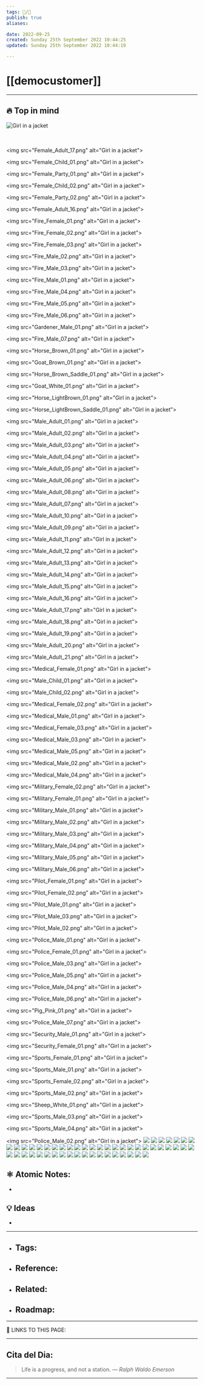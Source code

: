 ```yaml
---
tags: 📝️/🌱️
publish: true
aliases: 

date: 2022-09-25 
created: Sunday 25th September 2022 10:44:25
updated: Sunday 25th September 2022 10:44:19

---
```


# [[democustomer]]

---

## 🔥 Top in mind


<img src="Female_Adult_14.png" alt="Girl in a jacket">
</br>
</br></br>
<img src="Female_Adult_14.png" alt="Girl in a jacket">




<img src="Female_Adult_17.png" alt="Girl in a jacket">

<img src="Female_Child_01.png" alt="Girl in a jacket">

<img src="Female_Party_01.png" alt="Girl in a jacket">

<img src="Female_Child_02.png" alt="Girl in a jacket">

<img src="Female_Party_02.png" alt="Girl in a jacket">

<img src="Female_Adult_16.png" alt="Girl in a jacket">

<img src="Fire_Female_01.png" alt="Girl in a jacket">

<img src="Fire_Female_02.png" alt="Girl in a jacket">

<img src="Fire_Female_03.png" alt="Girl in a jacket">

<img src="Fire_Male_02.png" alt="Girl in a jacket">

<img src="Fire_Male_03.png" alt="Girl in a jacket">

<img src="Fire_Male_01.png" alt="Girl in a jacket">

<img src="Fire_Male_04.png" alt="Girl in a jacket">

<img src="Fire_Male_05.png" alt="Girl in a jacket">

<img src="Fire_Male_06.png" alt="Girl in a jacket">

<img src="Gardener_Male_01.png" alt="Girl in a jacket">

<img src="Fire_Male_07.png" alt="Girl in a jacket">

<img src="Horse_Brown_01.png" alt="Girl in a jacket">

<img src="Goat_Brown_01.png" alt="Girl in a jacket">

<img src="Horse_Brown_Saddle_01.png" alt="Girl in a jacket">

<img src="Goat_White_01.png" alt="Girl in a jacket">

<img src="Horse_LightBrown_01.png" alt="Girl in a jacket">

<img src="Horse_LightBrown_Saddle_01.png" alt="Girl in a jacket">

<img src="Male_Adult_01.png" alt="Girl in a jacket">

<img src="Male_Adult_02.png" alt="Girl in a jacket">

<img src="Male_Adult_03.png" alt="Girl in a jacket">

<img src="Male_Adult_04.png" alt="Girl in a jacket">

<img src="Male_Adult_05.png" alt="Girl in a jacket">

<img src="Male_Adult_06.png" alt="Girl in a jacket">

<img src="Male_Adult_08.png" alt="Girl in a jacket">

<img src="Male_Adult_07.png" alt="Girl in a jacket">

<img src="Male_Adult_10.png" alt="Girl in a jacket">

<img src="Male_Adult_09.png" alt="Girl in a jacket">

<img src="Male_Adult_11.png" alt="Girl in a jacket">

<img src="Male_Adult_12.png" alt="Girl in a jacket">

<img src="Male_Adult_13.png" alt="Girl in a jacket">

<img src="Male_Adult_14.png" alt="Girl in a jacket">

<img src="Male_Adult_15.png" alt="Girl in a jacket">

<img src="Male_Adult_16.png" alt="Girl in a jacket">

<img src="Male_Adult_17.png" alt="Girl in a jacket">

<img src="Male_Adult_18.png" alt="Girl in a jacket">

<img src="Male_Adult_19.png" alt="Girl in a jacket">

<img src="Male_Adult_20.png" alt="Girl in a jacket">

<img src="Male_Adult_21.png" alt="Girl in a jacket">

<img src="Medical_Female_01.png" alt="Girl in a jacket">

<img src="Male_Child_01.png" alt="Girl in a jacket">

<img src="Male_Child_02.png" alt="Girl in a jacket">

<img src="Medical_Female_02.png" alt="Girl in a jacket">

<img src="Medical_Male_01.png" alt="Girl in a jacket">

<img src="Medical_Female_03.png" alt="Girl in a jacket">

<img src="Medical_Male_03.png" alt="Girl in a jacket">

<img src="Medical_Male_05.png" alt="Girl in a jacket">

<img src="Medical_Male_02.png" alt="Girl in a jacket">

<img src="Medical_Male_04.png" alt="Girl in a jacket">

<img src="Military_Female_02.png" alt="Girl in a jacket">

<img src="Military_Female_01.png" alt="Girl in a jacket">

<img src="Military_Male_01.png" alt="Girl in a jacket">

<img src="Military_Male_02.png" alt="Girl in a jacket">

<img src="Military_Male_03.png" alt="Girl in a jacket">

<img src="Military_Male_04.png" alt="Girl in a jacket">

<img src="Military_Male_05.png" alt="Girl in a jacket">

<img src="Military_Male_06.png" alt="Girl in a jacket">

<img src="Pilot_Female_01.png" alt="Girl in a jacket">

<img src="Pilot_Female_02.png" alt="Girl in a jacket">

<img src="Pilot_Male_01.png" alt="Girl in a jacket">

<img src="Pilot_Male_03.png" alt="Girl in a jacket">

<img src="Pilot_Male_02.png" alt="Girl in a jacket">

<img src="Police_Male_01.png" alt="Girl in a jacket">

<img src="Police_Female_01.png" alt="Girl in a jacket">

<img src="Police_Male_03.png" alt="Girl in a jacket">

<img src="Police_Male_05.png" alt="Girl in a jacket">

<img src="Police_Male_04.png" alt="Girl in a jacket">

<img src="Police_Male_06.png" alt="Girl in a jacket">

<img src="Pig_Pink_01.png" alt="Girl in a jacket">

<img src="Police_Male_07.png" alt="Girl in a jacket">

<img src="Security_Male_01.png" alt="Girl in a jacket">

<img src="Security_Female_01.png" alt="Girl in a jacket">

<img src="Sports_Female_01.png" alt="Girl in a jacket">

<img src="Sports_Male_01.png" alt="Girl in a jacket">

<img src="Sports_Female_02.png" alt="Girl in a jacket">

<img src="Sports_Male_02.png" alt="Girl in a jacket">

<img src="Sheep_White_01.png" alt="Girl in a jacket">

<img src="Sports_Male_03.png" alt="Girl in a jacket">

<img src="Sports_Male_04.png" alt="Girl in a jacket">

<img src="Police_Male_02.png" alt="Girl in a jacket">
![](https://i.imgur.com/tFhyCmF.png)
![](https://i.imgur.com/C3SP72W.png)
![](https://i.imgur.com/aX7aFjF.png)
![](https://i.imgur.com/XhN1MYH.png)
![](https://i.imgur.com/BCNpTBO.png)
![](https://i.imgur.com/06IBJde.png)
![](https://i.imgur.com/JKwxqBX.png)
![](https://i.imgur.com/iLrf9qo.png)
![](https://i.imgur.com/GMHxAic.png)
![](https://i.imgur.com/wUOs1iD.png)
![](https://i.imgur.com/bDTaNG9.png)
![](https://i.imgur.com/P5mURTU.png)
![](https://i.imgur.com/RX1YDbS.png)
![](https://i.imgur.com/sQLj8nE.png)
![](https://i.imgur.com/56xh49O.png)
![](https://i.imgur.com/x6WgkoD.png)
![](https://i.imgur.com/meAxHAe.png)
![](https://i.imgur.com/EVitJqq.png)
![](https://i.imgur.com/1vRJ9MA.png)
![](https://i.imgur.com/hpHlnlz.png)
![](https://i.imgur.com/HaAUInw.png)
![](https://i.imgur.com/Iatnl55.png)
![](https://i.imgur.com/jVWZ7kf.png)
![](https://i.imgur.com/XEKYuHx.png)
![](https://i.imgur.com/PDP1y1d.png)
![](https://i.imgur.com/67avWrB.png)
![](https://i.imgur.com/L13E60B.png)
![](https://i.imgur.com/W1YsRDl.png)
![](https://i.imgur.com/WbmdUGa.png)
![](https://i.imgur.com/FJrYIOp.png)
![](https://i.imgur.com/OeIKN5N.png)
![](https://i.imgur.com/yL5pwH9.png)
![](https://i.imgur.com/b8BtOAD.png)
![](https://i.imgur.com/NOtbtKq.png)
![](https://i.imgur.com/pm6Ctfz.png)
![](https://i.imgur.com/eYoARxc.png)
![](https://i.imgur.com/EknkID1.png)
![](https://i.imgur.com/QNGOgcj.png)
![](https://i.imgur.com/SLxGaQZ.png)
![](https://i.imgur.com/O8LHZow.png)
![](https://i.imgur.com/qbDpu69.png)
![](https://i.imgur.com/dbvUPZR.png)
![](https://i.imgur.com/jUklPbg.png)
![](https://i.imgur.com/6w0BhGo.png)
![](https://i.imgur.com/ISJLmoG.png)
![](https://i.imgur.com/wgtCG2S.png)
![](https://i.imgur.com/LE8gXNs.png)
![](https://i.imgur.com/0amEgRT.png)
![](https://i.imgur.com/S8ndqVY.png)
![](https://i.imgur.com/oXXmCiP.png)
![](https://i.imgur.com/fbXebPD.png)
<!--Upload failed, remote server returned an error: [object Object]-->
<!--Upload failed, remote server returned an error: [object Object]-->
<!--Upload failed, remote server returned an error: [object Object]-->
<!--Upload failed, remote server returned an error: [object Object]-->
<!--Upload failed, remote server returned an error: [object Object]-->
<!--Upload failed, remote server returned an error: [object Object]-->
<!--Upload failed, remote server returned an error: [object Object]-->
<!--Upload failed, remote server returned an error: [object Object]-->
<!--Upload failed, remote server returned an error: [object Object]-->
<!--Upload failed, remote server returned an error: [object Object]-->
<!--Upload failed, remote server returned an error: [object Object]-->
<!--Upload failed, remote server returned an error: [object Object]-->
<!--Upload failed, remote server returned an error: [object Object]-->
<!--Upload failed, remote server returned an error: [object Object]-->
<!--Upload failed, remote server returned an error: [object Object]-->
<!--Upload failed, remote server returned an error: [object Object]-->
<!--Upload failed, remote server returned an error: [object Object]-->
<!--Upload failed, remote server returned an error: [object Object]-->
<!--Upload failed, remote server returned an error: [object Object]-->
<!--Upload failed, remote server returned an error: [object Object]-->
<!--Upload failed, remote server returned an error: [object Object]-->
<!--Upload failed, remote server returned an error: [object Object]-->
<!--Upload failed, remote server returned an error: [object Object]-->
<!--Upload failed, remote server returned an error: [object Object]-->
<!--Upload failed, remote server returned an error: [object Object]-->
<!--Upload failed, remote server returned an error: [object Object]-->
<!--Upload failed, remote server returned an error: [object Object]-->
<!--Upload failed, remote server returned an error: [object Object]-->
<!--Upload failed, remote server returned an error: [object Object]-->
<!--Upload failed, remote server returned an error: [object Object]-->
<!--Upload failed, remote server returned an error: [object Object]-->
<!--Upload failed, remote server returned an error: [object Object]-->
<!--Upload failed, remote server returned an error: [object Object]-->
<!--Upload failed, remote server returned an error: [object Object]-->
<!--Upload failed, remote server returned an error: [object Object]-->
<!--Upload failed, remote server returned an error: [object Object]-->
<!--Upload failed, remote server returned an error: [object Object]-->
<!--Upload failed, remote server returned an error: [object Object]-->
<!--Upload failed, remote server returned an error: [object Object]-->
<!--Upload failed, remote server returned an error: [object Object]-->
<!--Upload failed, remote server returned an error: [object Object]-->
<!--Upload failed, remote server returned an error: [object Object]-->
<!--Upload failed, remote server returned an error: [object Object]-->
<!--Upload failed, remote server returned an error: [object Object]-->
<!--Upload failed, remote server returned an error: [object Object]-->
<!--Upload failed, remote server returned an error: [object Object]-->
<!--Upload failed, remote server returned an error: [object Object]-->
<!--Upload failed, remote server returned an error: [object Object]-->
<!--Upload failed, remote server returned an error: [object Object]-->
<!--Upload failed, remote server returned an error: [object Object]-->
<!--Upload failed, remote server returned an error: [object Object]-->
<!--Upload failed, remote server returned an error: [object Object]-->
<!--Upload failed, remote server returned an error: [object Object]-->
<!--Upload failed, remote server returned an error: [object Object]-->
<!--Upload failed, remote server returned an error: [object Object]-->
<!--Upload failed, remote server returned an error: [object Object]-->
<!--Upload failed, remote server returned an error: [object Object]-->
<!--Upload failed, remote server returned an error: [object Object]-->
<!--Upload failed, remote server returned an error: [object Object]-->
<!--Upload failed, remote server returned an error: [object Object]-->
<!--Upload failed, remote server returned an error: [object Object]-->
<!--Upload failed, remote server returned an error: [object Object]-->
<!--Upload failed, remote server returned an error: [object Object]-->
<!--Upload failed, remote server returned an error: [object Object]-->
<!--Upload failed, remote server returned an error: [object Object]-->
<!--Upload![[Female_Adult_13.png]]


![[Wood_Male_01.png]] failed, remote server returned an error: [object Object]-->
<!--Upload failed, remote server returned an error: [object Object]-->
<!--Upload failed, remote server returned an error: [object Object]-->
<!--Upload failed, remote server returned an error: [object Object]-->
<!--Upload failed, remote server returned an error: [object Object]-->
<!--Upload failed, remote server returned an error: [object Object]-->
<!--Upload failed, remote server returned an error: [object Object]-->
<!--Upload failed, remote server returned an error: [object Object]-->
<!--Upload failed, remote server returned an error: [object Object]-->
<!--Upload failed, remote server returned an error: [object Object]-->
<!--Upload failed, remote server returned an error: [object Object]-->
<!--Upload failed, remote server returned an error: [object Object]-->
<!--Upload failed, remote server returned an error: [object Object]-->
<!--Upload failed, remote server returned an error: [object Object]-->
<!--Upload failed, remote server returned an error: [object Object]-->
<!--Upload failed, remote server returned an error: [object Object]-->
<!--Upload failed, remote server returned an error: [object Object]-->
<!--Upload failed, remote server returned an error: [object Object]-->
<!--Upload failed, remote server returned an error: [object Object]-->
<!--Upload failed, remote server returned an error: [object Object]-->
<!--Upload failed, remote server returned an error: [object Object]-->
<!--Upload failed, remote server returned an error: [object Object]-->
<!--Upload failed, remote server returned an error: [object Object]-->
<!--Upload failed, remote server returned an error: [object Object]-->


## ⚛️ Atomic Notes:
-

## 💡 Ideas
-


---

- Tags: 
    - 
- Reference:
    - 
- Related:
    - 
- Roadmap:
    - 

---

🔗 LINKS TO THIS PAGE: 


---

## Cita del Dia:
> Life is a progress, and not a station.
> — <cite>Ralph Waldo Emerson</cite>  

---

